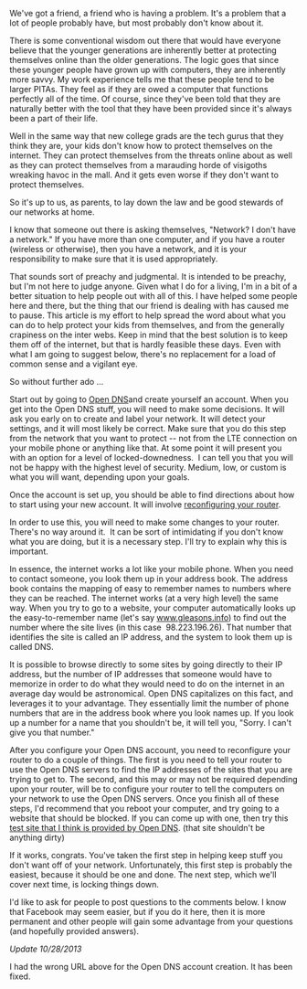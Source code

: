 <!--
.. title: Keeping it clean
.. slug: keeping-it-clean
.. date: 2013-10-25 14:04:00 UTC-05:00
.. tags:
.. link:
.. description:
.. type: text
-->

We've got a friend, a friend who is having a problem. It's a problem that a lot of people probably have, but most probably don't know about it.

There is some conventional wisdom out there that would have everyone believe that the younger generations are inherently better at protecting themselves online than the older generations. The logic goes that since these younger people have grown up with computers, they are inherently more savvy. My work experience tells me that these people tend to be larger PITAs. They feel as if they are owed a computer that functions perfectly all of the time. Of course, since they've been told that they are naturally better with the tool that they have been provided since it's always been a part of their life.

Well in the same way that new college grads are the tech gurus that they think they are, your kids don't know how to protect themselves on the internet. They can protect themselves from the threats online about as well as they can protect themselves from a marauding horde of visigoths wreaking havoc in the mall. And it gets even worse if they don't want to protect themselves.

<!-- TEASER_END -->

So it's up to us, as parents, to lay down the law and be good stewards of our networks at home.

I know that someone out there is asking themselves, "Network? I don't have a network." If you have more than one computer, and if you have a router (wireless or otherwise), then you have a network, and it is your responsibility to make sure that it is used appropriately.

That sounds sort of preachy and judgmental. It is intended to be preachy, but I'm not here to judge anyone. Given what I do for a living, I'm in a bit of a better situation to help people out with all of this. I have helped some people here and there, but the thing that our friend is dealing with has caused me to pause. This article is my effort to help spread the word about what you can do to help protect your kids from themselves, and from the generally crapiness on the inter webs. Keep in mind that the best solution is to keep them off of the internet, but that is hardly feasible these days. Even with what I am going to suggest below, there's no replacement for a load of common sense and a vigilant eye.

So without further ado ...

Start out by going to [Open DNS](https://kirkg.us/X3u1PD)and create yourself an account. When you get into the Open DNS stuff, you will need to make some decisions. It will ask you early on to create and label your network. It will detect your settings, and it will most likely be correct. Make sure that you do this step from the network that you want to protect -- not from the LTE connection on your mobile phone or anything like that. At some point it will present you with an option for a level of locked-downedness.  I can tell you that you will not be happy with the highest level of security. Medium, low, or custom is what you will want, depending upon your goals.

Once the account is set up, you should be able to find directions about how to start using your new account. It will involve [reconfiguring your router](https://store.opendns.com/setup/router/).

In order to use this, you will need to make some changes to your router. There's no way around it.  It can be sort of intimidating if you don't know what you are doing, but it is a necessary step. I'll try to explain why this is important.

In essence, the internet works a lot like your mobile phone. When you need to contact someone, you look them up in your address book. The address book contains the mapping of easy to remember names to numbers where they can be reached. The internet works (at a very high level) the same way. When you try to go to a website, your computer automatically looks up the easy-to-remember name (let's say www.gleasons.info) to find out the number where the site lives (in this case  98.223.196.26). That number that identifies the site is called an IP address, and the system to look them up is called DNS.

It is possible to browse directly to some sites by going directly to their IP address, but the number of IP addresses that someone would have to memorize in order to do what they would need to do on the internet in an average day would be astronomical. Open DNS capitalizes on this fact, and leverages it to your advantage. They essentially limit the number of phone numbers that are in the address book where you look names up. If you look up a number for a name that you shouldn't be, it will tell you, "Sorry. I can't give you that number."

After you configure your Open DNS account, you need to reconfigure your router to do a couple of things. The first is you need to tell your router to use the Open DNS servers to find the IP addresses of the sites that you are trying to get to. The second, and this may or may not be required depending upon your router, will be to configure your router to tell the computers on your network to use the Open DNS servers. Once you finish all of these steps, I'd recommend that you reboot your computer, and try going to a website that should be blocked. If you can come up with one, then try this [test site that I think is provided by Open DNS](http://www.internetbadguys.com). (that site shouldn't be anything dirty)

If it works, congrats. You've taken the first step in helping keep stuff you don't want off of your network. Unfortunately, this first step is probably the easiest, because it should be one and done. The next step, which we'll cover next time, is locking things down.

I'd like to ask for people to post questions to the comments below. I know that Facebook may seem easier, but if you do it here, then it is more permanent and other people will gain some advantage from your questions (and hopefully provided answers).

*Update 10/28/2013*

I had the wrong URL above for the Open DNS account creation. It has been fixed.
